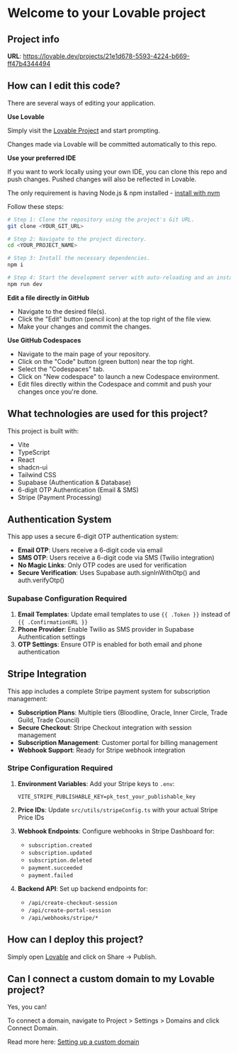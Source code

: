 # Welcome to your Lovable project

## Project info

**URL**: https://lovable.dev/projects/21e1d678-5593-4224-b669-ff47b4344494

## How can I edit this code?

There are several ways of editing your application.

**Use Lovable**

Simply visit the [Lovable Project](https://lovable.dev/projects/21e1d678-5593-4224-b669-ff47b4344494) and start prompting.

Changes made via Lovable will be committed automatically to this repo.

**Use your preferred IDE**

If you want to work locally using your own IDE, you can clone this repo and push changes. Pushed changes will also be reflected in Lovable.

The only requirement is having Node.js & npm installed - [install with nvm](https://github.com/nvm-sh/nvm#installing-and-updating)

Follow these steps:

```sh
# Step 1: Clone the repository using the project's Git URL.
git clone <YOUR_GIT_URL>

# Step 2: Navigate to the project directory.
cd <YOUR_PROJECT_NAME>

# Step 3: Install the necessary dependencies.
npm i

# Step 4: Start the development server with auto-reloading and an instant preview.
npm run dev
```

**Edit a file directly in GitHub**

- Navigate to the desired file(s).
- Click the "Edit" button (pencil icon) at the top right of the file view.
- Make your changes and commit the changes.

**Use GitHub Codespaces**

- Navigate to the main page of your repository.
- Click on the "Code" button (green button) near the top right.
- Select the "Codespaces" tab.
- Click on "New codespace" to launch a new Codespace environment.
- Edit files directly within the Codespace and commit and push your changes once you're done.

## What technologies are used for this project?

This project is built with:

- Vite
- TypeScript
- React
- shadcn-ui
- Tailwind CSS
- Supabase (Authentication & Database)
- 6-digit OTP Authentication (Email & SMS)
- Stripe (Payment Processing)

## Authentication System

This app uses a secure 6-digit OTP authentication system:

- **Email OTP**: Users receive a 6-digit code via email
- **SMS OTP**: Users receive a 6-digit code via SMS (Twilio integration)
- **No Magic Links**: Only OTP codes are used for verification
- **Secure Verification**: Uses Supabase auth.signInWithOtp() and auth.verifyOtp()

### Supabase Configuration Required

1. **Email Templates**: Update email templates to use `{{ .Token }}` instead of `{{ .ConfirmationURL }}`
2. **Phone Provider**: Enable Twilio as SMS provider in Supabase Authentication settings
3. **OTP Settings**: Ensure OTP is enabled for both email and phone authentication

## Stripe Integration

This app includes a complete Stripe payment system for subscription management:

- **Subscription Plans**: Multiple tiers (Bloodline, Oracle, Inner Circle, Trade Guild, Trade Council)
- **Secure Checkout**: Stripe Checkout integration with session management
- **Subscription Management**: Customer portal for billing management
- **Webhook Support**: Ready for Stripe webhook integration

### Stripe Configuration Required

1. **Environment Variables**: Add your Stripe keys to `.env`:
   ```
   VITE_STRIPE_PUBLISHABLE_KEY=pk_test_your_publishable_key
   ```

2. **Price IDs**: Update `src/utils/stripeConfig.ts` with your actual Stripe Price IDs

3. **Webhook Endpoints**: Configure webhooks in Stripe Dashboard for:
   - `subscription.created`
   - `subscription.updated` 
   - `subscription.deleted`
   - `payment.succeeded`
   - `payment.failed`

4. **Backend API**: Set up backend endpoints for:
   - `/api/create-checkout-session`
   - `/api/create-portal-session`
   - `/api/webhooks/stripe/*`

## How can I deploy this project?

Simply open [Lovable](https://lovable.dev/projects/21e1d678-5593-4224-b669-ff47b4344494) and click on Share -> Publish.

## Can I connect a custom domain to my Lovable project?

Yes, you can!

To connect a domain, navigate to Project > Settings > Domains and click Connect Domain.

Read more here: [Setting up a custom domain](https://docs.lovable.dev/tips-tricks/custom-domain#step-by-step-guide)
